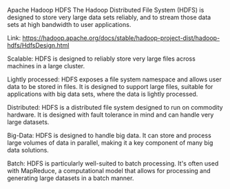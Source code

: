 Apache Hadoop HDFS
The Hadoop Distributed File System (HDFS) is designed to store very large data sets reliably, and to stream those data sets at high bandwidth to user applications.


Link: https://hadoop.apache.org/docs/stable/hadoop-project-dist/hadoop-hdfs/HdfsDesign.html

Scalable: HDFS is designed to reliably store very large files across machines in a large cluster.

Lightly processed: HDFS exposes a file system namespace and allows user data to be stored in files. It is designed to support large files, suitable for applications with big data sets, where the data is lightly processed.


Distributed: HDFS is a distributed file system designed to run on commodity hardware. It is designed with fault tolerance in mind and can handle very large datasets.

Big-Data: HDFS is designed to handle big data. It can store and process large volumes of data in parallel, making it a key component of many big data solutions.

Batch: HDFS is particularly well-suited to batch processing. It's often used with MapReduce, a computational model that allows for processing and generating large datasets in a batch manner.

